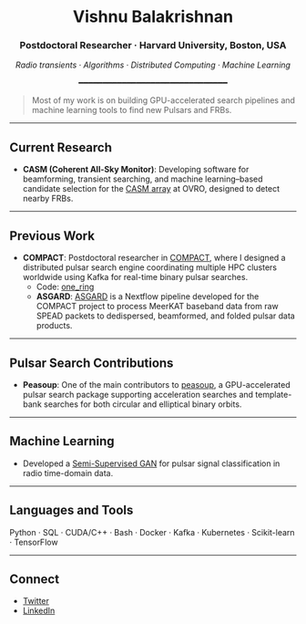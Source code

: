 <h1 align="center">Vishnu Balakrishnan</h1>
<h3 align="center">Postdoctoral Researcher · Harvard University, Boston, USA</h3>

<p align="center">
  <i>Radio transients · Algorithms · Distributed Computing · Machine Learning</i>
</p>

<p align="center">━━━━━━━━━━━━━━━━━━━━━━━━━━━━━━━</p>

> Most of my work is on building GPU-accelerated search pipelines and machine learning tools to find new Pulsars and FRBs.

---

## Current Research
- **CASM (Coherent All-Sky Monitor)**: Developing software for beamforming, transient searching, and machine learning–based candidate selection for the [CASM array](https://liamconnorastro.com/casm.html) at OVRO, designed to detect nearby FRBs.  

---

## Previous Work
- **COMPACT**: Postdoctoral researcher in [COMPACT](https://erc-compact.org/), where I designed a distributed pulsar search engine coordinating multiple HPC clusters worldwide using Kafka for real-time binary pulsar searches.  
  - Code: [one_ring](https://github.com/erc-compact/one_ring)  
  - **ASGARD**: [ASGARD](https://github.com/erc-compact/asgard) is a Nextflow pipeline developed for the COMPACT project to process MeerKAT baseband data from raw SPEAD packets to dedispersed, beamformed, and folded pulsar data products.

---

## Pulsar Search Contributions
- **Peasoup**: One of the main contributors to [peasoup](https://github.com/ewanbarr/peasoup), a GPU-accelerated pulsar search package supporting acceleration searches and template-bank searches for both circular and elliptical binary orbits.

---

## Machine Learning
- Developed a [Semi-Supervised GAN](https://github.com/vishnubk/sgan) for pulsar signal classification in radio time-domain data.

---

## Languages and Tools
Python · SQL · CUDA/C++ · Bash · Docker · Kafka · Kubernetes · Scikit-learn · TensorFlow  

---

## Connect
- [Twitter](https://twitter.com/vishnubk93)  
- [LinkedIn](https://linkedin.com/in/dr-vishnu-balakrishnan-50142a87)
